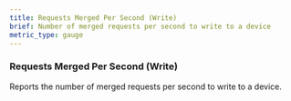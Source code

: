 ```yaml
---
title: Requests Merged Per Second (Write)
brief: Number of merged requests per second to write to a device
metric_type: gauge
---
```

### Requests Merged Per Second (Write)

Reports the number of merged requests per second to write to a device.
